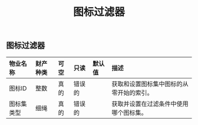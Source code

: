 ﻿---
title: 图标过滤器
second_title: Aspose.Cells Cloud Documen
type: docs
url: /zh/specification/model/iconfilter/
description: Aspose.Cells 云模型规范：IconFilter。轻松处理 Excel 和其他电子表格文档，具有打开、生成、编辑、拆分、合并、比较和转换等功能
weight: 50
---
## **图标过滤器**

 

|物业名称|财产种类|可空|只读|默认值|描述|
|:- |:- |:- |:- |:- |:- |
|图标ID|整数|真的|错误的||获取和设置图标集中图标的从零开始的索引。|
|图标集类型|细绳|真的|错误的||获取并设置在过滤条件中使用哪个图标集。|

